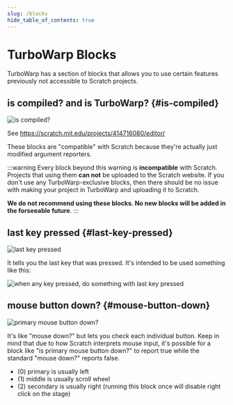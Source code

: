 ```yaml
---
slug: /blocks
hide_table_of_contents: true
---
```


# TurboWarp Blocks

TurboWarp has a section of blocks that allows you to use certain features previously not accessible to Scratch projects.

## is compiled? and is TurboWarp? {#is-compiled}

![is compiled?](./assets/is-compiled.svg)

See https://scratch.mit.edu/projects/414716080/editor/

These blocks are "compatible" with Scratch because they're actually just modified argument reporters.

:::warning
Every block beyond this warning is **incompatible** with Scratch. Projects that using them **can not** be uploaded to the Scratch website. If you don't use any TurboWarp-exclusive blocks, then there should be no issue with making your project in TurboWarp and uploading it to Scratch.

**We do not recommend using these blocks. No new blocks will be added in the forseeable future**.
:::

## last key pressed {#last-key-pressed}

![last key pressed](./assets/last-key-pressed.svg)

It tells you the last key that was pressed. It's intended to be used something like this:

![when any key pressed, do something with last key pressed](./assets/how-to-use-last-key-pressed.svg)

## mouse button down? {#mouse-button-down}

![primary mouse button down?](./assets/mouse-button-down.svg)

It's like "mouse down?" but lets you check each individual button. Keep in mind that due to how Scratch interprets mouse input, it's possible for a block like "is primary mouse button down?" to report true while the standard "mouse down?" reports false.

 * (0) primary is usually left
 * (1) middle is usually scroll wheel
 * (2) secondary is usually right (running this block once will disable right click on the stage)
